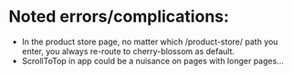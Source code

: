 # Noted errors/complications:

- In the product store page, no matter which /product-store/ path you enter, you always re-route to cherry-blossom as default.
- ScrollToTop in app could be a nuisance on pages with longer pages...
